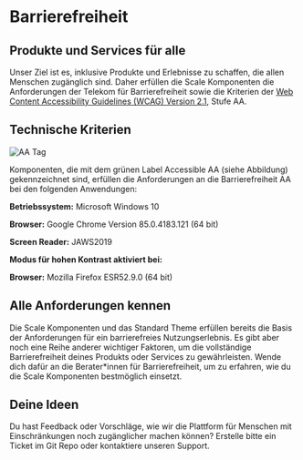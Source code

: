 # Barrierefreiheit

## Produkte und Services für alle

Unser Ziel ist es, inklusive Produkte und Erlebnisse zu schaffen, die allen Menschen zugänglich sind.
Daher erfüllen die Scale Komponenten die Anforderungen der Telekom für Barrierefreiheit sowie die Kriterien der [Web Content Accessibility Guidelines (WCAG) Version 2.1](https://www.w3.org/TR/WCAG21/), Stufe AA.

## Technische Kriterien

![AA Tag](assets/1_setup/3_scale-for-developers/aa_tag.png)

Komponenten, die mit dem grünen Label Accessible AA (siehe Abbildung) gekennzeichnet sind, erfüllen die Anforderungen an die Barrierefreiheit AA bei den folgenden Anwendungen:

**Betriebssystem:** Microsoft Windows 10

**Browser:** Google Chrome Version 85.0.4183.121 (64 bit)

**Screen Reader:** JAWS2019

**Modus für hohen Kontrast aktiviert bei:**

**Browser:** Mozilla Firefox ESR52.9.0 (64 bit)

## Alle Anforderungen kennen

Die Scale Komponenten und das Standard Theme erfüllen bereits die Basis der Anforderungen für ein barrierefreies Nutzungserlebnis. Es gibt aber noch eine Reihe anderer wichtiger Faktoren, um die vollständige Barrierefreiheit deines Produkts oder Services zu gewährleisten.
Wende dich dafür an die Berater*innen für Barrierefreiheit, um zu erfahren, wie du die Scale Komponenten bestmöglich einsetzt.

## Deine Ideen

Du hast Feedback oder Vorschläge, wie wir die Plattform für Menschen mit Einschränkungen noch zugänglicher machen können? Erstelle bitte ein Ticket im Git Repo oder kontaktiere unseren Support.
